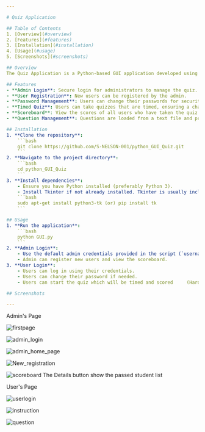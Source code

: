 ```yaml
---

# Quiz Application

## Table of Contents
1. [Overview](#overview)
2. [Features](#features)
3. [Installation](#installation)
4. [Usage](#usage)
5. [Screenshots](#screenshots)

## Overview
The Quiz Application is a Python-based GUI application developed using the Tkinter library. This application allows administrators to register new users, monitor quiz scores, and provides a platform for users to take quizzes with a timer. The quiz questions are read from a file and the scores are recorded and displayed for analysis.

## Features
- **Admin Login**: Secure login for administrators to manage the quiz.
- **User Registration**: New users can be registered by the admin.
- **Password Management**: Users can change their passwords for security purposes.
- **Timed Quiz**: Users can take quizzes that are timed, ensuring a challenging experience.
- **Scoreboard**: View the scores of all users who have taken the quiz.
- **Question Management**: Questions are loaded from a text file and presented to the user.

## Installation
1. **Clone the repository**:
    ```bash
    git clone https://github.com/S-NELSON-001/python_GUI_Quiz.git
    ```
2. **Navigate to the project directory**:
    ```bash
    cd python_GUI_Quiz
    ```
3. **Install dependencies**:
    - Ensure you have Python installed (preferably Python 3).
    - Install Tkinter if not already installed. Tkinter is usually included with Python, but if not, you can install it via:
    ```bash
    sudo apt-get install python3-tk (or) pip install tk
    ```

## Usage
1. **Run the application**:
    ```bash
    python GUI.py
    ```
2. **Admin Login**:
    - Use the default admin credentials provided in the script (`username: abcd, password: python`).
    - Admin can register new users and view the scoreboard.
3. **User Login**:
    - Users can log in using their credentials.
    - Users can change their password if needed.
    - Users can start the quiz which will be timed and scored     (Hardcoded).

## Screenshots

---
```


Admin's Page

![firstpage](https://user-images.githubusercontent.com/107765597/225629094-3374b508-b4bf-4fab-aac8-61d24d92aaeb.PNG)


![admin_login](https://user-images.githubusercontent.com/107765597/225630439-3aab8c7c-1bdf-4bdb-a7ae-b00a6220e944.PNG)


![admin_home_page](https://user-images.githubusercontent.com/107765597/225630391-9e4a39ee-f2bc-480c-8f07-9a29825e62bf.PNG)


![New_registration](https://user-images.githubusercontent.com/107765597/225631416-a38c1043-a5cc-42ae-8341-bbcfc930b2bb.PNG)


![scoreboard](https://user-images.githubusercontent.com/107765597/225631457-947e2dd0-6106-49ed-a7a8-03429d14bb86.PNG)
The Details button show the passed student list

User's Page


![userlogin](https://user-images.githubusercontent.com/107765597/225631923-18dcf947-f23f-414a-b539-17ec99ba535e.PNG)



![instruction](https://user-images.githubusercontent.com/107765597/225632307-59289248-bf0e-4c13-becc-c1ef78581a61.PNG)



![question](https://user-images.githubusercontent.com/107765597/225632591-3d563f5b-b7ad-499d-8f01-cf5d59961057.PNG)
